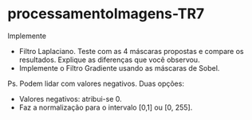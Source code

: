 # processamentoImagens-TR7

Implemente
* Filtro Laplaciano. Teste com as 4 máscaras propostas e compare os resultados. Explique as diferenças que você observou.
* Implemente o Filtro Gradiente usando as máscaras de Sobel.

Ps. Podem lidar com valores negativos. Duas opções:

- Valores negativos: atribui-se 0.
- Faz a normalização para o intervalo [0,1] ou [0, 255].
